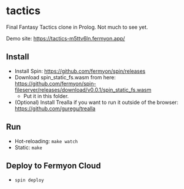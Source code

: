 # tactics

Final Fantasy Tactics clone in Prolog. Not much to see yet.

Demo site: https://tactics-m5ttv6ln.fermyon.app/

## Install

- Install Spin: https://github.com/fermyon/spin/releases
- Download spin_static_fs.wasm from here: https://github.com/fermyon/spin-fileserver/releases/download/v0.0.1/spin_static_fs.wasm
  - Put it in this folder.
- (Optional) Install Trealla if you want to run it outside of the browser: https://github.com/guregu/trealla

## Run

- Hot-reloading: `make watch`
- Static: `make`

## Deploy to Fermyon Cloud

- `spin deploy`
